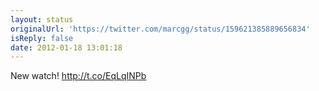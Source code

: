 ```yaml
---
layout: status
originalUrl: 'https://twitter.com/marcgg/status/159621385889656834'
isReply: false
date: 2012-01-18 13:01:18
---
```


New watch!  http://t.co/EqLqINPb
